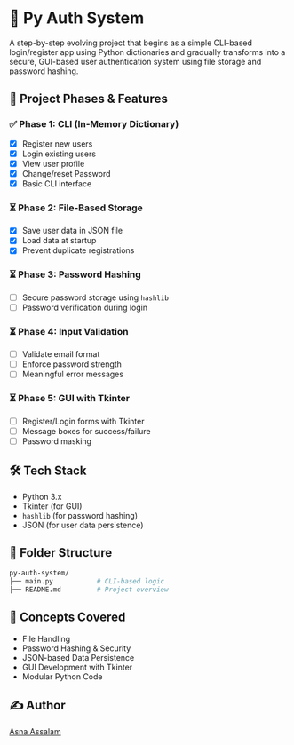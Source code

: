 # 🔐 Py Auth System

A step-by-step evolving project that begins as a simple CLI-based login/register app using Python dictionaries and gradually transforms into a secure, GUI-based user authentication system using file storage and password hashing.

## 🚀 Project Phases & Features

### ✅ Phase 1: CLI (In-Memory Dictionary)
- [x] Register new users
- [x] Login existing users
- [x] View user profile
- [x] Change/reset Password
- [x] Basic CLI interface

### ⏳ Phase 2: File-Based Storage
- [x] Save user data in JSON file
- [x] Load data at startup
- [x] Prevent duplicate registrations

### ⏳ Phase 3: Password Hashing
- [ ] Secure password storage using `hashlib`
- [ ] Password verification during login

### ⏳ Phase 4: Input Validation
- [ ] Validate email format
- [ ] Enforce password strength
- [ ] Meaningful error messages

### ⏳ Phase 5: GUI with Tkinter
- [ ] Register/Login forms with Tkinter
- [ ] Message boxes for success/failure
- [ ] Password masking

## 🛠️ Tech Stack
- Python 3.x
- Tkinter (for GUI)
- `hashlib` (for password hashing)
- JSON (for user data persistence)

## 📁 Folder Structure
```bash
py-auth-system/
├── main.py           # CLI-based logic 
├── README.md         # Project overview
```

## 🧠 Concepts Covered
- File Handling
- Password Hashing & Security
- JSON-based Data Persistence
- GUI Development with Tkinter
- Modular Python Code

## ✍️ Author
[Asna Assalam](https://github.com/asnaassalam)
